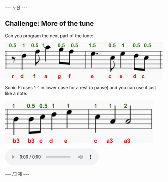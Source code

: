 \--- 도전 \---

## Challenge: More of the tune

Can you program the next part of the tune:

![스크린샷](images/tetris-notes4.png)

Sonic Pi uses ':r' in lower case for a rest (a pause) and you can use it just like a note.

![screenshot](images/tetris-notes5.png)

<div id="audio-preview" class="pdf-hidden">
  <audio controls preload> <source src="resources/tetris-c2.mp3" type="audio/mpeg"> Your browser does not support the <code>audio</code> element. </audio>
</div>

\--- /과제 \---